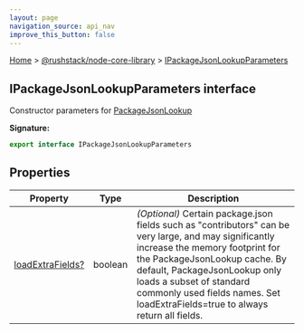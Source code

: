 ```yaml
---
layout: page
navigation_source: api_nav
improve_this_button: false
---
```



[Home](./index.md) &gt; [@rushstack/node-core-library](./node-core-library.md) &gt; [IPackageJsonLookupParameters](./node-core-library.ipackagejsonlookupparameters.md)

## IPackageJsonLookupParameters interface

Constructor parameters for [PackageJsonLookup](./node-core-library.packagejsonlookup.md)

<b>Signature:</b>

```typescript
export interface IPackageJsonLookupParameters
```

## Properties

|  Property | Type | Description |
|  --- | --- | --- |
|  [loadExtraFields?](./node-core-library.ipackagejsonlookupparameters.loadextrafields.md) | boolean | <i>(Optional)</i> Certain package.json fields such as "contributors" can be very large, and may significantly increase the memory footprint for the PackageJsonLookup cache. By default, PackageJsonLookup only loads a subset of standard commonly used fields names. Set loadExtraFields=true to always return all fields. |
